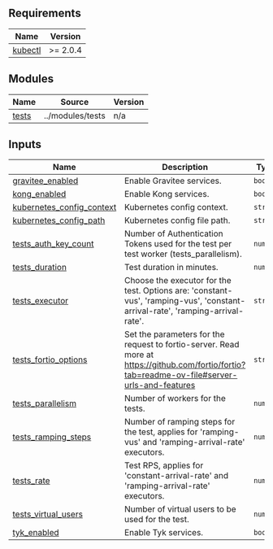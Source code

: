 ## Requirements

| Name | Version |
|------|---------|
| <a name="requirement_kubectl"></a> [kubectl](#requirement\_kubectl) | >= 2.0.4 |

## Modules

| Name | Source | Version |
|------|--------|---------|
| <a name="module_tests"></a> [tests](#module\_tests) | ../modules/tests | n/a |

## Inputs

| Name | Description | Type | Default | Required |
|------|-------------|------|---------|:--------:|
| <a name="input_gravitee_enabled"></a> [gravitee\_enabled](#input\_gravitee\_enabled) | Enable Gravitee services. | `bool` | `false` | no |
| <a name="input_kong_enabled"></a> [kong\_enabled](#input\_kong\_enabled) | Enable Kong services. | `bool` | `false` | no |
| <a name="input_kubernetes_config_context"></a> [kubernetes\_config\_context](#input\_kubernetes\_config\_context) | Kubernetes config context. | `string` | `"minikube"` | no |
| <a name="input_kubernetes_config_path"></a> [kubernetes\_config\_path](#input\_kubernetes\_config\_path) | Kubernetes config file path. | `string` | `"~/.kube/config"` | no |
| <a name="input_tests_auth_key_count"></a> [tests\_auth\_key\_count](#input\_tests\_auth\_key\_count) | Number of Authentication Tokens used for the test per test worker (tests\_parallelism). | `number` | `100` | no |
| <a name="input_tests_duration"></a> [tests\_duration](#input\_tests\_duration) | Test duration in minutes. | `number` | `15` | no |
| <a name="input_tests_executor"></a> [tests\_executor](#input\_tests\_executor) | Choose the executor for the test. Options are: 'constant-vus', 'ramping-vus', 'constant-arrival-rate', 'ramping-arrival-rate'. | `string` | `"constant-arrival-rate"` | no |
| <a name="input_tests_fortio_options"></a> [tests\_fortio\_options](#input\_tests\_fortio\_options) | Set the parameters for the request to fortio-server. Read more at https://github.com/fortio/fortio?tab=readme-ov-file#server-urls-and-features | `string` | `"size=20"` | no |
| <a name="input_tests_parallelism"></a> [tests\_parallelism](#input\_tests\_parallelism) | Number of workers for the tests. | `number` | `1` | no |
| <a name="input_tests_ramping_steps"></a> [tests\_ramping\_steps](#input\_tests\_ramping\_steps) | Number of ramping steps for the test, applies for 'ramping-vus' and 'ramping-arrival-rate' executors. | `number` | `10` | no |
| <a name="input_tests_rate"></a> [tests\_rate](#input\_tests\_rate) | Test RPS, applies for 'constant-arrival-rate' and 'ramping-arrival-rate' executors. | `number` | `20000` | no |
| <a name="input_tests_virtual_users"></a> [tests\_virtual\_users](#input\_tests\_virtual\_users) | Number of virtual users to be used for the test. | `number` | `50` | no |
| <a name="input_tyk_enabled"></a> [tyk\_enabled](#input\_tyk\_enabled) | Enable Tyk services. | `bool` | `true` | no |
